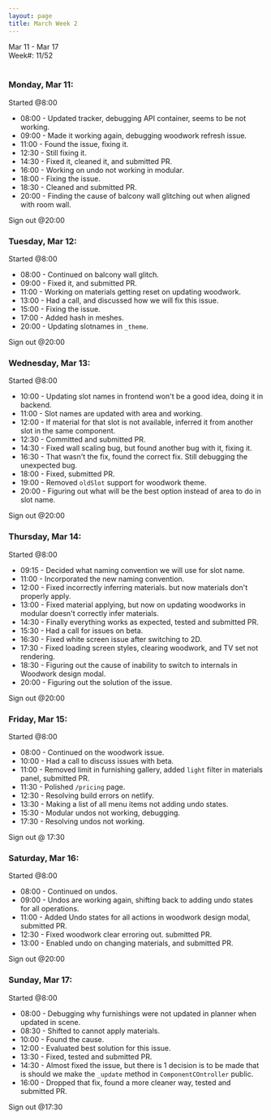 ```yaml
---
layout: page
title: March Week 2
---
```


Mar 11 - Mar 17<br>
Week#: 11/52<br><br>

### Monday, Mar 11:

Started @8:00

- 08:00 - Updated tracker, debugging API container, seems to be not working.
- 09:00 - Made it working again, debugging woodwork refresh issue.
- 11:00 - Found the issue, fixing it.
- 12:30 - Still fixing it.
- 14:30 - Fixed it, cleaned it, and submitted PR.
- 16:00 - Working on undo not working in modular.
- 18:00 - Fixing the issue.
- 18:30 - Cleaned and submitted PR.
- 20:00 - Finding the cause of balcony wall glitching out when aligned with room wall.

Sign out @20:00

### Tuesday, Mar 12:

Started @8:00

- 08:00 - Continued on balcony wall glitch.
- 09:00 - Fixed it, and submitted PR.
- 11:00 - Working on materials getting reset on updating woodwork.
- 13:00 - Had a call, and discussed how we will fix this issue.
- 15:00 - Fixing the issue.
- 17:00 - Added hash in meshes.
- 20:00 - Updating slotnames in `_theme`.

Sign out @20:00

### Wednesday, Mar 13:

Started @8:00

- 10:00 - Updating slot names in frontend won't be a good idea, doing it in backend.
- 11:00 - Slot names are updated with area and working.
- 12:00 - If material for that slot is not available, inferred it from another slot in the same component.
- 12:30 - Committed and submitted PR.
- 14:30 - Fixed wall scaling bug, but found another bug with it, fixing it.
- 16:30 - That wasn't the fix, found the correct fix. Still debugging the unexpected bug.
- 18:00 - Fixed, submitted PR.
- 19:00 - Removed `oldSlot` support for woodwork theme.
- 20:00 - Figuring out what will be the best option instead of area to do in slot name.

Sign out @20:00

### Thursday, Mar 14:

Started @8:00

- 09:15 - Decided what naming convention we will use for slot name.
- 11:00 - Incorporated the new naming convention.
- 12:00 - Fixed incorrectly inferring materials. but now materials don't properly apply.
- 13:00 - Fixed material applying, but now on updating woodworks in modular doesn't correctly infer materials.
- 14:30 - Finally everything works as expected, tested and submitted PR.
- 15:30 - Had a call for issues on beta.
- 16:30 - Fixed white screen issue after switching to 2D.
- 17:30 - Fixed loading screen styles, clearing woodwork, and TV set not rendering.
- 18:30 - Figuring out the cause of inability to switch to internals in Woodwork design modal.
- 20:00 - Figuring out the solution of the issue.

Sign out @20:00

### Friday, Mar 15:

Started @8:00

- 08:00 - Continued on the woodwork issue.
- 10:00 - Had a call to discuss issues with beta.
- 11:00 - Removed limit in furnishing gallery, added `light` filter in materials panel, submitted PR.
- 11:30 - Polished `/pricing` page.
- 12:30 - Resolving build errors on netlify.
- 13:30 - Making a list of all menu items not adding undo states.
- 15:30 - Modular undos not working, debugging.
- 17:30 - Resolving undos not working.

Sign out @ 17:30

### Saturday, Mar 16:

Started @8:00

- 08:00 - Continued on undos.
- 09:00 - Undos are working again, shifting back to adding undo states for all operations.
- 11:00 - Added Undo states for all actions in woodwork design modal, submitted PR.
- 12:30 - Fixed woodwork clear erroring out. submitted PR.
- 13:00 - Enabled undo on changing materials, and submitted PR.

Sign out @20:00

### Sunday, Mar 17:

Started @8:00

- 08:00 - Debugging why furnishings were not updated in planner when updated in scene.
- 08:30 - Shifted to cannot apply materials.
- 10:00 - Found the cause.
- 12:00 - Evaluated best solution for this issue.
- 13:30 - Fixed, tested and submitted PR.
- 14:30 - Almost fixed the issue, but there is 1 decision is to be made that is should we make the `_update` method in `ComponentCOntroller` public.
- 16:00 - Dropped that fix, found a more cleaner way, tested and submitted PR.

Sign out @17:30
